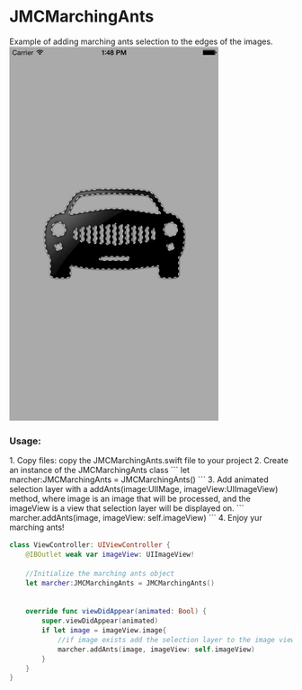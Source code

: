 # JMCMarchingAnts
Example of adding marching ants selection to the edges of the images.
![](https://github.com/izotx/JMCMarchingAnts/blob/master/marchingAnts.gif)

<h3>Usage:</h3>
1. Copy files:
copy the JMCMarchingAnts.swift file to your project
2. Create an instance of the JMCMarchingAnts class
```   
 let marcher:JMCMarchingAnts = JMCMarchingAnts()
``` 
3. Add animated selection layer with a addAnts(image:UIIMage, imageView:UIImageView) method, where image is an image that will be processed, and the imageView is a view that selection layer will be displayed on. 
```
 marcher.addAnts(image, imageView: self.imageView)
```
4. Enjoy yur marching ants! 


```Swift 
class ViewController: UIViewController {
    @IBOutlet weak var imageView: UIImageView!

    //Initialize the marching ants object
    let marcher:JMCMarchingAnts = JMCMarchingAnts()
    

    override func viewDidAppear(animated: Bool) {
        super.viewDidAppear(animated)
        if let image = imageView.image{
            //if image exists add the selection layer to the image view
            marcher.addAnts(image, imageView: self.imageView)
        }
    }
}
```

